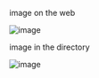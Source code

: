 image on the web

![image](https://when.zone/assets/images/logos/pai.jpg)

image in the directory

![image](https://when.zone/assets/images/logos/pai.jpg)
